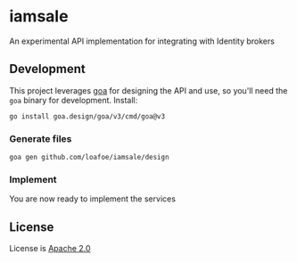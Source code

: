 # iamsale

An experimental API implementation for integrating with Identity brokers

## Development

This project leverages [goa](https://goa.design/) for designing the API and use, so you'll need the `goa` binary for development. Install:

```shell
go install goa.design/goa/v3/cmd/goa@v3
```

### Generate files

```shell
goa gen github.com/loafoe/iamsale/design
```

### Implement

You are now ready to implement the services

## License

License is [Apache 2.0](LICENSE.md)
